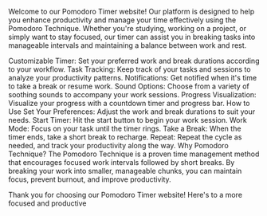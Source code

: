 
Welcome to our Pomodoro Timer website! Our platform is designed to help you enhance productivity and manage your time effectively using the Pomodoro Technique. Whether you're studying, working on a project, or simply want to stay focused, our timer can assist you in breaking tasks into manageable intervals and maintaining a balance between work and rest.


Customizable Timer: Set your preferred work and break durations according to your workflow.
Task Tracking: Keep track of your tasks and sessions to analyze your productivity patterns.
Notifications: Get notified when it's time to take a break or resume work.
Sound Options: Choose from a variety of soothing sounds to accompany your work sessions.
Progress Visualization: Visualize your progress with a countdown timer and progress bar.
How to Use
Set Your Preferences: Adjust the work and break durations to suit your needs.
Start Timer: Hit the start button to begin your work session.
Work Mode: Focus on your task until the timer rings.
Take a Break: When the timer ends, take a short break to recharge.
Repeat: Repeat the cycle as needed, and track your productivity along the way.
Why Pomodoro Technique?
The Pomodoro Technique is a proven time management method that encourages focused work intervals followed by short breaks. By breaking your work into smaller, manageable chunks, you can maintain focus, prevent burnout, and improve productivity.

Thank you for choosing our Pomodoro Timer website! Here's to a more focused and productive 
